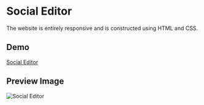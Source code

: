 # Social Editor

The website is entirely responsive and is constructed using HTML and CSS.

## Demo

[Social Editor](https://chanmyaemaung.github.io/social-editor/)

## Preview Image

![Social Editor](https://i.imgur.com/CjdXjO7.png)
